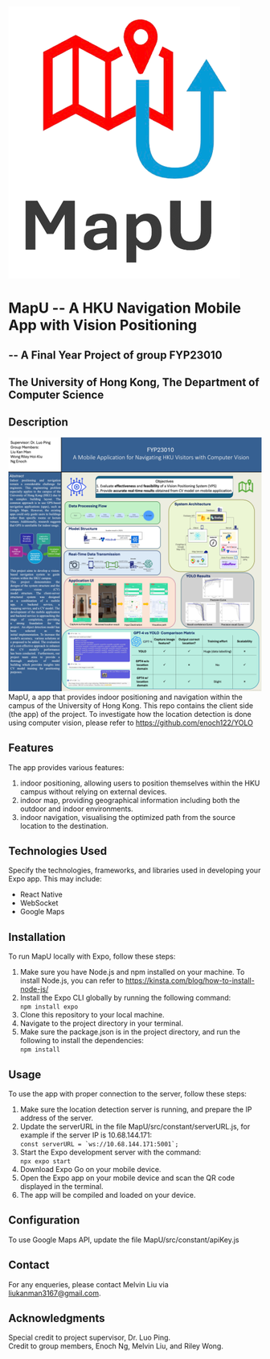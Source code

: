 ![Logo](MapU/assets/favicon.png)
# MapU -- A HKU Navigation Mobile App with Vision Positioning
## -- A Final Year Project of group FYP23010
## The University of Hong Kong, The Department of Computer Science

## Description
![Poster](MapU/project_info_assets/fyp23010_poster.jpeg)
MapU, a app that provides indoor positioning and navigation within the campus of the University of Hong Kong. This repo contains the client side (the app) of the project. To investigate how the location detection is done using computer vision, please refer to https://github.com/enoch122/YOLO



## Features

The app provides various features:
1. indoor positioning, allowing users to position themselves within the HKU campus without relying on external devices.
2. indoor map, providing geographical information including both the outdoor and indoor environments.
2. indoor navigation, visualising the optimized path from the source location to the destination.


## Technologies Used

Specify the technologies, frameworks, and libraries used in developing your Expo app. This may include:

- React Native
- WebSocket
- Google Maps


## Installation

To run MapU locally with Expo, follow these steps:

1. Make sure you have Node.js and npm installed on your machine. To install Node.js, you can refer to https://kinsta.com/blog/how-to-install-node-js/ 
2. Install the Expo CLI globally by running the following command:\
   ```npm install expo```
3. Clone this repository to your local machine.
4. Navigate to the project directory in your terminal.
5. Make sure the package.json is in the project directory, and run the following to install the dependencies:\
   ```npm install```


## Usage

To use the app with proper connection to the server, follow these steps:

1. Make sure the location detection server is running, and prepare the IP address of the server.
2. Update the serverURL in the file MapU/src/constant/serverURL.js, for example if the server IP is 10.68.144.171:\
  ```const serverURL = `ws://10.68.144.171:5001`;```
3. Start the Expo development server with the command:\
  ```npx expo start```
5. Download Expo Go on your mobile device.
6. Open the Expo app on your mobile device and scan the QR code displayed in the terminal.
7. The app will be compiled and loaded on your device.


## Configuration

To use Google Maps API, update the file MapU/src/constant/apiKey.js


## Contact

For any enqueries, please contact Melvin Liu via liukanman3167@gmail.com.


## Acknowledgments

Special credit to project supervisor, Dr. Luo Ping.\
Credit to group members, Enoch Ng, Melvin Liu, and Riley Wong.

